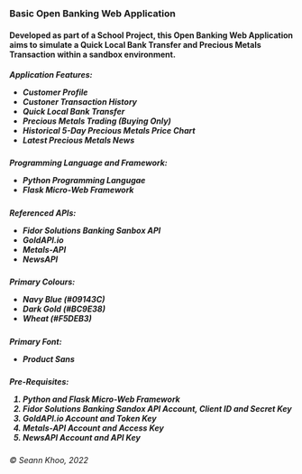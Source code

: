 <h3>Basic Open Banking Web Application</h3>

<h4>Developed as part of a School Project, this Open Banking Web Application aims to simulate a Quick Local Bank Transfer and Precious Metals Transaction within a sandbox environment.</h4>

<h5>Application Features:<br>
  <ul><li>Customer Profile</li>
  <li>Custoner Transaction History</li>
  <li>Quick Local Bank Transfer</li>
  <li>Precious Metals Trading (Buying Only)</li>
  <li>Historical 5-Day Precious Metals Price Chart</li>
  <li>Latest Precious Metals News</li></ul></h5>

<h5>Programming Language and Framework:<br>
  <ul><li>Python Programming Langugae</li>
    <li>Flask Micro-Web Framework</li></ul></h5>

<h5>Referenced APIs:<br>
  <ul><li>Fidor Solutions Banking Sanbox API</li>
  <li>GoldAPI.io</li>
  <li>Metals-API</li>
  <li>NewsAPI</li></ul></h5>
  
<h5>Primary Colours:<br>
  <ul><li>Navy Blue (#09143C)</li>
  <li>Dark Gold (#BC9E38)</li>
  <li>Wheat (#F5DEB3)</li></ul></h5>
  
 <h5>Primary Font:<br>
  <ul><li>Product Sans</li></ul></h5>
  
  <h5>Pre-Requisites:<br>
  <ol><li>Python and Flask Micro-Web Framework</li>
  <li>Fidor Solutions Banking Sandox API Account, Client ID and Secret Key</li>
  <li>GoldAPI.io Account and Token Key</li>
  <li>Metals-API Account and Access Key</li>
  <li>NewsAPI Account and API Key</li></ol></h5>

<h6>© Seann Khoo, 2022</h6>
